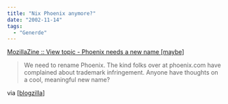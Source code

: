 ```yaml
---
title: "Nix Phoenix anymore?"
date: "2002-11-14"
tags:
  - "Generde"
---
```


[MozillaZine :: View topic - Phoenix needs a new name \[maybe\]](https://web.archive.org/web/20030718182545/http://www.mozillazine.org/forums/viewtopic.php?t=291 "MozillaZine :: View topic - Phoenix needs a new name [maybe]")

> We need to rename Phoenix. The kind folks over at phoenix.com have complained about trademark infringement. Anyone have thoughts on a cool, meaningful new name?

via \[[blogzilla](https://web.archive.org/web/20030718182545/http://www.deftone.com/blogzilla/archives/phoenix_needs_a_new_name.html "blogzilla - a blog about mozilla")\]
